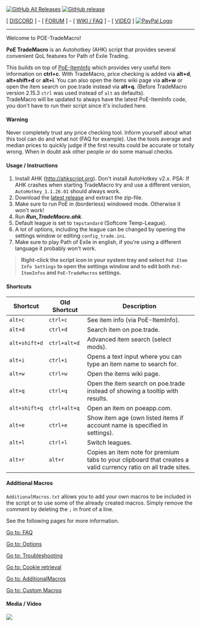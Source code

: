 [![GitHub All Releases](https://img.shields.io/github/downloads/POE-TradeMacro/POE-TradeMacro/total.svg)](https://github.com/PoE-TradeMacro/POE-TradeMacro/releases)
[![GitHub release](https://img.shields.io/github/release/PoE-TradeMacro/PoE-TradeMacro.svg)](https://github.com/PoE-TradeMacro/POE-TradeMacro/releases/latest)

[ [DISCORD](https://discord.gg/taKZqWw) ] - [ [FORUM](https://www.pathofexile.com/forum/view-thread/1757730) ] - [ [WIKI / FAQ](https://github.com/PoE-TradeMacro/POE-TradeMacro/wiki) ] - [ [VIDEO](https://github.com/PoE-TradeMacro/POE-TradeMacro#media--video) ]   [<img src="https://www.paypalobjects.com/webstatic/en_US/i/buttons/PP_logo_h_100x26.png" alt="PayPal Logo">](https://www.paypal.com/cgi-bin/webscr?cmd=_s-xclick&hosted_button_id=4ZVTWJNH6GSME) 

-----------------------------------

Welcome to POE-TradeMacro!

**PoE TradeMacro** is an Autohotkey (AHK) script that provides several convenient QoL features for Path of Exile Trading.

This builds on top of [PoE-ItemInfo](https://github.com/aRTy42/POE-ItemInfo) which provides very useful item information on **ctrl+c**.
With TradeMacro, price checking is added via **alt+d**, **alt+shift+d** or **alt+i**. You can also open the items wiki page via **alt+w** or open the item search on poe.trade instead via **alt+q**. (Before TradeMacro version 2.15.3 `ctrl` was used instead of `alt` as defaults).  
TradeMacro will be updated to always have the latest PoE-ItemInfo code, you don't have to run their script since it's included here.


#### Warning ####

Never completely trust any price checking tool. Inform yourself about what this tool can do and what not (FAQ for example). Use the tools average and median prices to quickly judge if the first results could be accurate or totally wrong. When in doubt ask other people or do some manual checks.

#### Usage / Instructions ####

1. Install AHK (http://ahkscript.org). Don't install AutoHotkey v2.x. PSA: If AHK crashes when starting TradeMacro try and use a different version, `AutoHotkey_1.1.26.01` should always work.
2. Download the [latest release](https://github.com/TheL1ne/POE-TradeMacro/releases/latest) and extract the zip-file. 
3. Make sure to run PoE in (borderless) windowed mode. Otherwise it won't work!
4. Run **_Run_TradeMacro.ahk_**.
5. Default league is set to `tmpstandard` (Softcore Temp-League).
6. A lot of options, including the league can be changed by opening the settings window or editing `config_trade.ini`.
7. Make sure to play Path of Exile in english, if you're using a different language it probably won't work.

> **Right-click the script icon in your system tray and select `PoE Item Info Settings` to open the settings window and to edit both `PoE-ItemInfos` and `PoE-TradeMacros` settings.**


#### Shortcuts ####


|Shortcut|Old Shortcut|Description|
|---	|---	|---	|
| `alt+c`      | `ctrl+c`      | See item info (via PoE-ItemInfo). 
| `alt+d`      | `ctrl+d`      | Search item on poe.trade.
| `alt+shift+d`  | `ctrl+alt+d`  | Advanced item search (select mods). 
| `alt+i`      | `ctrl+i`      | Opens a text input where you can type an item name to search for.
| `alt+w`      | `ctrl+w`      | Open the items wiki page. 
| `alt+q`      | `ctrl+q`      | Open the item search on poe.trade instead of showing a tooltip with results.
| `alt+shift+q`  | `ctrl+alt+q`  | Open an item on poeapp.com.
| `alt+e`      | `ctrl+e`      | Show item age (own listed items if account name is specified in settings).
| `alt+l`      |`ctrl+l`      | Switch leagues.
| `alt+r`      | `alt+r` | Copies an item note for premium tabs to your clipboard that creates a valid currency ratio on all trade sites.

#### Additional Macros ####

`AdditionalMacros.txt` allows you to add your own macros to be included in the script or to use some of the already created macros. Simply remove the comment by deleting the `;` in front of a line.

See the following pages for more information.

[Go to: FAQ](https://github.com/POE-TradeMacro/POE-TradeMacro/wiki/FAQ)

[Go to: Options](https://github.com/POE-TradeMacro/POE-TradeMacro/wiki/Options)

[Go to: Troubleshooting](https://github.com/POE-TradeMacro/POE-TradeMacro/wiki/Troubleshooting)

[Go to: Cookie retrieval](https://github.com/PoE-TradeMacro/POE-TradeMacro/wiki/Cookie-retrieval)

[Go to: AdditionalMacros](https://github.com/PoE-TradeMacro/POE-TradeMacro/wiki/AdditionalMacros)

[Go to: Custom Macros](https://github.com/PoE-TradeMacro/POE-TradeMacro/wiki/Custom-Macros)

#### Media / Video ####

<a href="https://www.youtube.com/watch?v=D4l8ZOyCAbs" target="_blank">![](http://i.imgur.com/NPsBuJo.png)</a>

